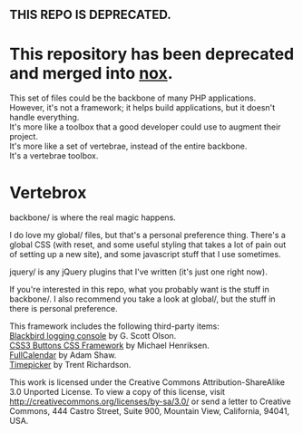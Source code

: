 THIS REPO IS DEPRECATED.
------------------------
This repository has been deprecated and merged into [nox](https://github.com/rockerest/nox).
============================================================================================

This set of files could be the backbone of many PHP applications.  
However, it's not a framework; it helps build applications, but it doesn't handle everything.  
It's more like a toolbox that a good developer could use to augment their project.  
It's more like a set of vertebrae, instead of the entire backbone.  
It's a vertebrae toolbox.  

Vertebrox
======

backbone/ is where the real magic happens.

I do love my global/ files, but that's a personal preference thing.
There's a global CSS (with reset, and some useful styling that takes a lot of pain out of setting up a new site), and some javascript stuff that I use sometimes.

jquery/ is any jQuery plugins that I've written (it's just one right now).

If you're interested in this repo, what you probably want is the stuff in backbone/.  I also recommend you take a look at global/, but the stuff in there is personal preference.

This framework includes the following third-party items:  
[Blackbird logging console](http://www.gscottolson.com/blackbirdjs/) by G. Scott Olson.  
[CSS3 Buttons CSS Framework](http://css3buttons.michaelhenriksen.dk/) by Michael Henriksen.   
[FullCalendar](http://arshaw.com/fullcalendar/) by Adam Shaw.  
[Timepicker](http://trentrichardson.com/examples/timepicker/) by Trent Richardson.  

This work is licensed under the Creative Commons Attribution-ShareAlike 3.0 Unported License. To view a copy of this license, visit http://creativecommons.org/licenses/by-sa/3.0/ or send a letter to Creative Commons, 444 Castro Street, Suite 900, Mountain View, California, 94041, USA.
